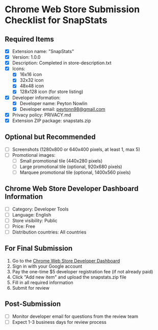 # Chrome Web Store Submission Checklist for SnapStats

## Required Items
- [x] Extension name: "SnapStats"
- [x] Version: 1.0.0
- [x] Description: Completed in store-description.txt
- [x] Icons:
  - [x] 16x16 icon
  - [x] 32x32 icon 
  - [x] 48x48 icon
  - [x] 128x128 icon (for store listing)
- [x] Developer information:
  - [x] Developer name: Peyton Nowlin
  - [x] Developer email: peytonn98@gmail.com
- [x] Privacy policy: PRIVACY.md
- [x] Extension ZIP package: snapstats.zip

## Optional but Recommended
- [ ] Screenshots (1280x800 or 640x400 pixels, at least 1, max 5)
- [ ] Promotional images:
  - [ ] Small promotional tile (440x280 pixels)
  - [ ] Large promotional tile (optional, 920x680 pixels)
  - [ ] Marquee promotional tile (optional, 1400x560 pixels)

## Chrome Web Store Developer Dashboard Information
- [ ] Category: Developer Tools
- [ ] Language: English
- [ ] Store visibility: Public
- [ ] Price: Free
- [ ] Distribution countries: All countries

## For Final Submission
1. Go to the [Chrome Web Store Developer Dashboard](https://chrome.google.com/webstore/devconsole/)
2. Sign in with your Google account
3. Pay the one-time $5 developer registration fee (if not already paid)
4. Click "Add new item" and upload the snapstats.zip file
5. Fill in all required information
6. Submit for review

## Post-Submission
- [ ] Monitor developer email for questions from the review team
- [ ] Expect 1-3 business days for review process 